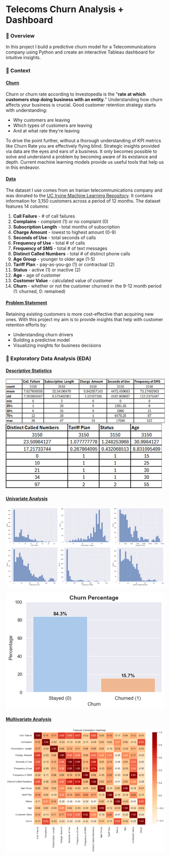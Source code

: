 # Telecoms Churn Analysis + Dashboard
### 📍 Overview 
In this project I build a predictive churn model for a Telecommunications company using Python and create an interactive Tableau dashboard for intuitive insights.
### 📖 Context 
#### <ins>Churn<ins>
Churn or churn rate according to Investopedia is the "**rate at which customers stop doing business with an entity.**" Understanding how churn affects your business is crucial. Good customer retention strategy starts with understanding: 
- Why customers are leaving
- Which types of customers are leaving
- And at what rate they're leaving

To drive the point further, without a thorough understanding of KPI metrics like Churn Rate you are effectively flying blind. Strategic insights provided via data are the eyes and ears of a business. It only becomes possible to solve and understand a problem by becoming aware of its existance and depth. Current machine learning models provide us useful tools that help us in this endeavor.

#### <ins>Data<ins>

The dataset I use comes from an Iranian telecommunications company and was donated to the [UC Irvine Machine Learning Repository](https://archive.ics.uci.edu/dataset/563/iranian+churn+dataset). It contains information for 3,150 customers across a period of 12 months. The dataset features 14 columns:

1) **Call Failure** - # of call failures
2) **Complains** - complaint (1) or no complaint (0)
3) **Subscription Length** - total months of subscription
4) **Charge Amount** - lowest to highest amount (0-9) 
5) **Seconds of Use** - total seconds of calls
6) **Frequency of Use** - total # of calls
7) **Frequency of SMS** - total # of text messages
8) **Distinct Called Numbers** - total # of distinct phone calls
9) **Age Group** - younger to older age (1-5) 
10) **Tariff Plan** - pay-as-you-go (1) or contractual (2)
11) **Status** - active (1) or inactive (2)
12) **Age** - age of customer
13) **Customer Value** - calculated value of customer
14) **Churn** - whether or not the customer churned in the 9-12 month period (1: churned, 0: remained)

#### <ins>Problem Statement<ins>

Retaining existing customers is more cost-effective than acquiring new ones. With this project my aim is to provide insights that help with customer retention efforts by:
- Understanding churn drivers
- Building a predictive model
- Visualizing insights for business decisions

### 🔎 Exploratory Data Analysis (EDA) 
#### <ins>Descriptive Statistics<ins>
![DescriptStat1](images/descriptstats1.png)![DescriptStat2](images/descriptstat.png)
#### <ins>Univariate Analysis<ins>
![Histogram](images/Histogram.png)
<br><br>
![ChurnBar](images/ChurnBar.png)
#### <ins>Multivariate Analysis<ins>
![heatmap](images/heatmap1.png)


